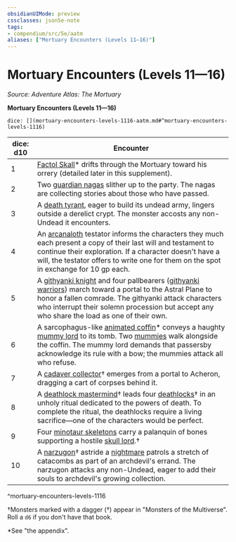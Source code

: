 ```yaml
---
obsidianUIMode: preview
cssclasses: json5e-note
tags:
- compendium/src/5e/aatm
aliases: ["Mortuary Encounters (Levels 11—16)"]
---
```

# Mortuary Encounters (Levels 11—16)
*Source: Adventure Atlas: The Mortuary* 

**Mortuary Encounters (Levels 11—16)**

`dice: [](mortuary-encounters-levels-1116-aatm.md#^mortuary-encounters-levels-1116)`

| dice: d10 | Encounter |
|-----------|-----------|
| 1 | [Factol Skall](/3-Mechanics/CLI/bestiary/undead/factol-skall-aatm.md)* drifts through the Mortuary toward his orrery (detailed later in this supplement). |
| 2 | Two [guardian nagas](/3-Mechanics/CLI/bestiary/monstrosity/guardian-naga.md) slither up to the party. The nagas are collecting stories about those who have passed. |
| 3 | A [death tyrant](/3-Mechanics/CLI/bestiary/undead/death-tyrant.md), eager to build its undead army, lingers outside a derelict crypt. The monster accosts any non-Undead it encounters. |
| 4 | An [arcanaloth](/3-Mechanics/CLI/bestiary/fiend/arcanaloth.md) testator informs the characters they much each present a copy of their last will and testament to continue their exploration. If a character doesn't have a will, the testator offers to write one for them on the spot in exchange for 10 gp each. |
| 5 | A [githyanki knight](/3-Mechanics/CLI/bestiary/humanoid/githyanki-knight.md) and four pallbearers ([githyanki warriors](/3-Mechanics/CLI/bestiary/humanoid/githyanki-warrior.md)) march toward a portal to the Astral Plane to honor a fallen comrade. The githyanki attack characters who interrupt their solemn procession but accept any who share the load as one of their own. |
| 6 | A sarcophagus-like [animated coffin](/3-Mechanics/CLI/bestiary/construct/animated-coffin-aatm.md)* conveys a haughty [mummy lord](/3-Mechanics/CLI/bestiary/undead/mummy-lord.md) to its tomb. Two [mummies](/3-Mechanics/CLI/bestiary/undead/mummy.md) walk alongside the coffin. The mummy lord demands that passersby acknowledge its rule with a bow; the mummies attack all who refuse. |
| 7 | A [cadaver collector](/3-Mechanics/CLI/bestiary/construct/cadaver-collector-mpmm.md)† emerges from a portal to Acheron, dragging a cart of corpses behind it. |
| 8 | A [deathlock mastermind](/3-Mechanics/CLI/bestiary/undead/deathlock-mastermind-mpmm.md)† leads four [deathlocks](/3-Mechanics/CLI/bestiary/undead/deathlock-mpmm.md)† in an unholy ritual dedicated to the powers of death. To complete the ritual, the deathlocks require a living sacrifice—one of the characters would be perfect. |
| 9 | Four [minotaur skeletons](/3-Mechanics/CLI/bestiary/undead/minotaur-skeleton.md) carry a palanquin of bones supporting a hostile [skull lord](/3-Mechanics/CLI/bestiary/undead/skull-lord-mpmm.md).† |
| 10 | A [narzugon](/3-Mechanics/CLI/bestiary/fiend/narzugon-mpmm.md)† astride a [nightmare](/3-Mechanics/CLI/bestiary/fiend/nightmare.md) patrols a stretch of catacombs as part of an archdevil's errand. The narzugon attacks any non-Undead, eager to add their souls to archdevil's growing collection. |
^mortuary-encounters-levels-1116

†Monsters marked with a dagger (†) appear in "Monsters of the Multiverse". Roll a `d6` if you don't have that book.

*See "the appendix".